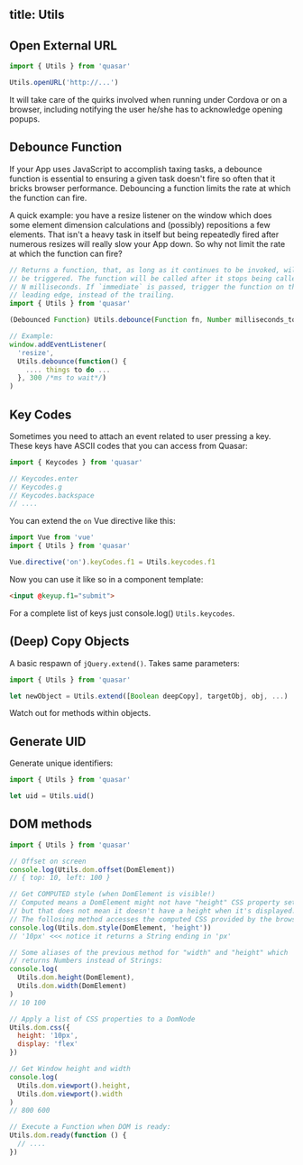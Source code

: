 title: Utils
---
## Open External URL
``` js
import { Utils } from 'quasar'

Utils.openURL('http://...')
```

It will take care of the quirks involved when running under Cordova or on a browser, including notifying the user he/she has to acknowledge opening popups.

## Debounce Function
If your App uses JavaScript to accomplish taxing tasks, a debounce function is essential to ensuring a given task doesn't fire so often that it bricks browser performance. Debouncing a function limits the rate at which the function can fire.

A quick example: you have a resize listener on the window which does some element dimension calculations and (possibly) repositions a few elements. That isn't a heavy task in itself but being repeatedly fired after numerous resizes will really slow your App down. So why not limit the rate at which the function can fire?

``` js
// Returns a function, that, as long as it continues to be invoked, will not
// be triggered. The function will be called after it stops being called for
// N milliseconds. If `immediate` is passed, trigger the function on the
// leading edge, instead of the trailing.
import { Utils } from 'quasar'

(Debounced Function) Utils.debounce(Function fn, Number milliseconds_to_wait, Boolean immediate)

// Example:
window.addEventListener(
  'resize',
  Utils.debounce(function() {
    .... things to do ...
  }, 300 /*ms to wait*/)
)
```

## Key Codes
Sometimes you need to attach an event related to user pressing a key. These keys have ASCII codes that you can access from Quasar:

``` js
import { Keycodes } from 'quasar'

// Keycodes.enter
// Keycodes.g
// Keycodes.backspace
// ....
```

You can extend the `on` Vue directive like this:

``` js
import Vue from 'vue'
import { Utils } from 'quasar'

Vue.directive('on').keyCodes.f1 = Utils.keycodes.f1
```

Now you can use it like so in a component template:
``` html
<input @keyup.f1="submit">
```

For a complete list of keys just console.log() `Utils.keycodes`.

## (Deep) Copy Objects
A basic respawn of `jQuery.extend()`. Takes same parameters:
``` js
import { Utils } from 'quasar'

let newObject = Utils.extend([Boolean deepCopy], targetObj, obj, ...)
```
Watch out for methods within objects.

## Generate UID
Generate unique identifiers:
``` js
import { Utils } from 'quasar'

let uid = Utils.uid()
```

## DOM methods
``` js
import { Utils } from 'quasar'

// Offset on screen
console.log(Utils.dom.offset(DomElement))
// { top: 10, left: 100 }

// Get COMPUTED style (when DomElement is visible!)
// Computed means a DomElement might not have "height" CSS property set,
// but that does not mean it doesn't have a height when it's displayed.
// The follosing method accesses the computed CSS provided by the browser:
console.log(Utils.dom.style(DomElement, 'height'))
// '10px' <<< notice it returns a String ending in 'px'

// Some aliases of the previous method for "width" and "height" which
// returns Numbers instead of Strings:
console.log(
  Utils.dom.height(DomElement),
  Utils.dom.width(DomElement)
)
// 10 100

// Apply a list of CSS properties to a DomNode
Utils.dom.css({
  height: '10px',
  display: 'flex'
})

// Get Window height and width
console.log(
  Utils.dom.viewport().height,
  Utils.dom.viewport().width
)
// 800 600

// Execute a Function when DOM is ready:
Utils.dom.ready(function () {
  // ....
})
```

